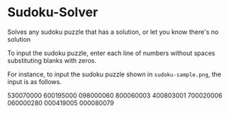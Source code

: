 # Sudoku-Solver
Solves any sudoku puzzle that has a solution, or let you know there's no solution

To input the sudoku puzzle, enter each line of numbers without spaces substituting blanks with zeros.

For instance, to input the sudoku puzzle shown in `sudoku-sample.png`, the input is as follows.

530070000
600195000
098000060
800060003
400803001
700020006
060000280
000419005
000080079
